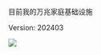 目前我的万兆家庭基础设施

Version: 202403

<img src="https://blog.motofans.club/homelab.svg">

<!-- ##{"timestamp":1616688000}## -->